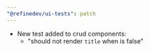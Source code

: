 ```yaml
---
"@refinedev/ui-tests": patch
---
```


-   New test added to crud components:
    -   "should not render `title` when is false"
